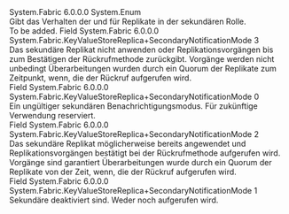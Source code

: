 <Type Name="KeyValueStoreReplica+SecondaryNotificationMode" FullName="System.Fabric.KeyValueStoreReplica+SecondaryNotificationMode">
  <TypeSignature Language="C#" Value="public enum KeyValueStoreReplica.SecondaryNotificationMode" />
  <TypeSignature Language="ILAsm" Value=".class nested public auto ansi sealed KeyValueStoreReplica/SecondaryNotificationMode extends System.Enum" />
  <TypeSignature Language="DocId" Value="T:System.Fabric.KeyValueStoreReplica.SecondaryNotificationMode" />
  <TypeSignature Language="VB.NET" Value="Public Enum KeyValueStoreReplica.SecondaryNotificationMode" />
  <TypeSignature Language="F#" Value="type KeyValueStoreReplica.SecondaryNotificationMode = " />
  <AssemblyInfo>
    <AssemblyName>System.Fabric</AssemblyName>
    <AssemblyVersion>6.0.0.0</AssemblyVersion>
  </AssemblyInfo>
  <Base>
    <BaseTypeName>System.Enum</BaseTypeName>
  </Base>
  <Docs>
    <summary>
      <para>Gibt das Verhalten der <see cref="M:System.Fabric.KeyValueStoreReplica.OnCopyComplete(System.Fabric.KeyValueStoreEnumerator)" /> und <see cref="M:System.Fabric.KeyValueStoreReplica.OnReplicationOperation(System.Collections.Generic.IEnumerator{System.Fabric.KeyValueStoreNotification})" /> für Replikate in der sekundären Rolle.</para>
    </summary>
    <remarks>To be added.</remarks>
  </Docs>
  <Members>
    <Member MemberName="BlockSecondaryAck">
      <MemberSignature Language="C#" Value="BlockSecondaryAck" />
      <MemberSignature Language="ILAsm" Value=".field public static literal valuetype System.Fabric.KeyValueStoreReplica/SecondaryNotificationMode BlockSecondaryAck = int32(3)" />
      <MemberSignature Language="DocId" Value="F:System.Fabric.KeyValueStoreReplica.SecondaryNotificationMode.BlockSecondaryAck" />
      <MemberSignature Language="VB.NET" Value="BlockSecondaryAck" />
      <MemberSignature Language="F#" Value="BlockSecondaryAck = 3" Usage="System.Fabric.KeyValueStoreReplica.SecondaryNotificationMode.BlockSecondaryAck" />
      <MemberType>Field</MemberType>
      <AssemblyInfo>
        <AssemblyName>System.Fabric</AssemblyName>
        <AssemblyVersion>6.0.0.0</AssemblyVersion>
      </AssemblyInfo>
      <ReturnValue>
        <ReturnType>System.Fabric.KeyValueStoreReplica+SecondaryNotificationMode</ReturnType>
      </ReturnValue>
      <MemberValue>3</MemberValue>
      <Docs>
        <summary>
          <para>Das sekundäre Replikat nicht anwenden oder Replikationsvorgängen bis zum Bestätigen der <see cref="M:System.Fabric.KeyValueStoreReplica.OnReplicationOperation(System.Collections.Generic.IEnumerator{System.Fabric.KeyValueStoreNotification})" /> Rückrufmethode zurückgibt. Vorgänge werden nicht unbedingt Überarbeitungen wurden durch ein Quorum der Replikate zum Zeitpunkt, wenn, die der Rückruf aufgerufen wird.</para>
        </summary>
      </Docs>
    </Member>
    <Member MemberName="Invalid">
      <MemberSignature Language="C#" Value="Invalid" />
      <MemberSignature Language="ILAsm" Value=".field public static literal valuetype System.Fabric.KeyValueStoreReplica/SecondaryNotificationMode Invalid = int32(0)" />
      <MemberSignature Language="DocId" Value="F:System.Fabric.KeyValueStoreReplica.SecondaryNotificationMode.Invalid" />
      <MemberSignature Language="VB.NET" Value="Invalid" />
      <MemberSignature Language="F#" Value="Invalid = 0" Usage="System.Fabric.KeyValueStoreReplica.SecondaryNotificationMode.Invalid" />
      <MemberType>Field</MemberType>
      <AssemblyInfo>
        <AssemblyName>System.Fabric</AssemblyName>
        <AssemblyVersion>6.0.0.0</AssemblyVersion>
      </AssemblyInfo>
      <ReturnValue>
        <ReturnType>System.Fabric.KeyValueStoreReplica+SecondaryNotificationMode</ReturnType>
      </ReturnValue>
      <MemberValue>0</MemberValue>
      <Docs>
        <summary>
          <para>Ein ungültiger sekundären Benachrichtigungsmodus. Für zukünftige Verwendung reserviert.</para>
        </summary>
      </Docs>
    </Member>
    <Member MemberName="NonBlockingQuorumAcked">
      <MemberSignature Language="C#" Value="NonBlockingQuorumAcked" />
      <MemberSignature Language="ILAsm" Value=".field public static literal valuetype System.Fabric.KeyValueStoreReplica/SecondaryNotificationMode NonBlockingQuorumAcked = int32(2)" />
      <MemberSignature Language="DocId" Value="F:System.Fabric.KeyValueStoreReplica.SecondaryNotificationMode.NonBlockingQuorumAcked" />
      <MemberSignature Language="VB.NET" Value="NonBlockingQuorumAcked" />
      <MemberSignature Language="F#" Value="NonBlockingQuorumAcked = 2" Usage="System.Fabric.KeyValueStoreReplica.SecondaryNotificationMode.NonBlockingQuorumAcked" />
      <MemberType>Field</MemberType>
      <AssemblyInfo>
        <AssemblyName>System.Fabric</AssemblyName>
        <AssemblyVersion>6.0.0.0</AssemblyVersion>
      </AssemblyInfo>
      <ReturnValue>
        <ReturnType>System.Fabric.KeyValueStoreReplica+SecondaryNotificationMode</ReturnType>
      </ReturnValue>
      <MemberValue>2</MemberValue>
      <Docs>
        <summary>
          <para>Das sekundäre Replikat möglicherweise bereits angewendet und Replikationsvorgängen bestätigt bei der <see cref="M:System.Fabric.KeyValueStoreReplica.OnReplicationOperation(System.Collections.Generic.IEnumerator{System.Fabric.KeyValueStoreNotification})" /> Rückrufmethode aufgerufen wird. Vorgänge sind garantiert Überarbeitungen wurde durch ein Quorum der Replikate von der Zeit, wenn, die der Rückruf aufgerufen wird.</para>
        </summary>
      </Docs>
    </Member>
    <Member MemberName="None">
      <MemberSignature Language="C#" Value="None" />
      <MemberSignature Language="ILAsm" Value=".field public static literal valuetype System.Fabric.KeyValueStoreReplica/SecondaryNotificationMode None = int32(1)" />
      <MemberSignature Language="DocId" Value="F:System.Fabric.KeyValueStoreReplica.SecondaryNotificationMode.None" />
      <MemberSignature Language="VB.NET" Value="None" />
      <MemberSignature Language="F#" Value="None = 1" Usage="System.Fabric.KeyValueStoreReplica.SecondaryNotificationMode.None" />
      <MemberType>Field</MemberType>
      <AssemblyInfo>
        <AssemblyName>System.Fabric</AssemblyName>
        <AssemblyVersion>6.0.0.0</AssemblyVersion>
      </AssemblyInfo>
      <ReturnValue>
        <ReturnType>System.Fabric.KeyValueStoreReplica+SecondaryNotificationMode</ReturnType>
      </ReturnValue>
      <MemberValue>1</MemberValue>
      <Docs>
        <summary>
          <para>Sekundäre deaktiviert sind. Weder <see cref="M:System.Fabric.KeyValueStoreReplica.OnCopyComplete(System.Fabric.KeyValueStoreEnumerator)" /> noch <see cref="M:System.Fabric.KeyValueStoreReplica.OnReplicationOperation(System.Collections.Generic.IEnumerator{System.Fabric.KeyValueStoreNotification})" /> aufgerufen wird.</para>
        </summary>
      </Docs>
    </Member>
  </Members>
</Type>